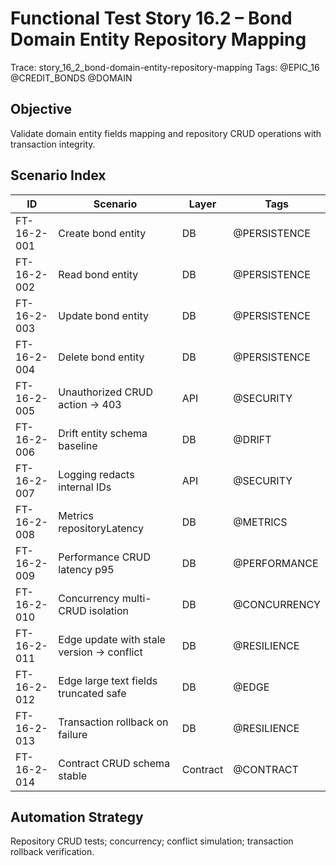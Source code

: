 # Functional Test Story 16.2 – Bond Domain Entity Repository Mapping

Trace: story_16_2_bond-domain-entity-repository-mapping
Tags: @EPIC_16 @CREDIT_BONDS @DOMAIN

## Objective
Validate domain entity fields mapping and repository CRUD operations with transaction integrity.

## Scenario Index
| ID | Scenario | Layer | Tags |
|----|----------|-------|------|
| FT-16-2-001 | Create bond entity | DB | @PERSISTENCE |
| FT-16-2-002 | Read bond entity | DB | @PERSISTENCE |
| FT-16-2-003 | Update bond entity | DB | @PERSISTENCE |
| FT-16-2-004 | Delete bond entity | DB | @PERSISTENCE |
| FT-16-2-005 | Unauthorized CRUD action -> 403 | API | @SECURITY |
| FT-16-2-006 | Drift entity schema baseline | DB | @DRIFT |
| FT-16-2-007 | Logging redacts internal IDs | API | @SECURITY |
| FT-16-2-008 | Metrics repositoryLatency | DB | @METRICS |
| FT-16-2-009 | Performance CRUD latency p95 | DB | @PERFORMANCE |
| FT-16-2-010 | Concurrency multi-CRUD isolation | DB | @CONCURRENCY |
| FT-16-2-011 | Edge update with stale version -> conflict | DB | @RESILIENCE |
| FT-16-2-012 | Edge large text fields truncated safe | DB | @EDGE |
| FT-16-2-013 | Transaction rollback on failure | DB | @RESILIENCE |
| FT-16-2-014 | Contract CRUD schema stable | Contract | @CONTRACT |

## Automation Strategy
Repository CRUD tests; concurrency; conflict simulation; transaction rollback verification.
